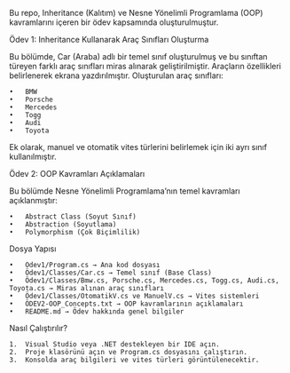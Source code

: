 Bu repo, Inheritance (Kalıtım) ve Nesne Yönelimli Programlama (OOP) kavramlarını içeren bir ödev kapsamında oluşturulmuştur.

Ödev 1: Inheritance Kullanarak Araç Sınıfları Oluşturma

Bu bölümde, Car (Araba) adlı bir temel sınıf oluşturulmuş ve bu sınıftan türeyen farklı araç sınıfları miras alınarak geliştirilmiştir. Araçların özellikleri belirlenerek ekrana yazdırılmıştır.
Oluşturulan araç sınıfları:

	•	BMW
	•	Porsche
	•	Mercedes
	•	Togg
	•	Audi
	•	Toyota

Ek olarak, manuel ve otomatik vites türlerini belirlemek için iki ayrı sınıf kullanılmıştır.

Ödev 2: OOP Kavramları Açıklamaları

Bu bölümde Nesne Yönelimli Programlama’nın temel kavramları açıklanmıştır:

	•	Abstract Class (Soyut Sınıf)
	•	Abstraction (Soyutlama)
	•	Polymorphism (Çok Biçimlilik)

Dosya Yapısı

	•	Ödev1/Program.cs → Ana kod dosyası
	•	Ödev1/Classes/Car.cs → Temel sınıf (Base Class)
	•	Ödev1/Classes/Bmw.cs, Porsche.cs, Mercedes.cs, Togg.cs, Audi.cs, Toyota.cs → Miras alınan araç sınıfları
	•	Ödev1/Classes/OtomatikV.cs ve ManuelV.cs → Vites sistemleri
	•	ÖDEV2-OOP_Concepts.txt → OOP kavramlarının açıklamaları
	•	README.md → Ödev hakkında genel bilgiler

Nasıl Çalıştırılır?

	1.	Visual Studio veya .NET destekleyen bir IDE açın.
	2.	Proje klasörünü açın ve Program.cs dosyasını çalıştırın.
	3.	Konsolda araç bilgileri ve vites türleri görüntülenecektir.
